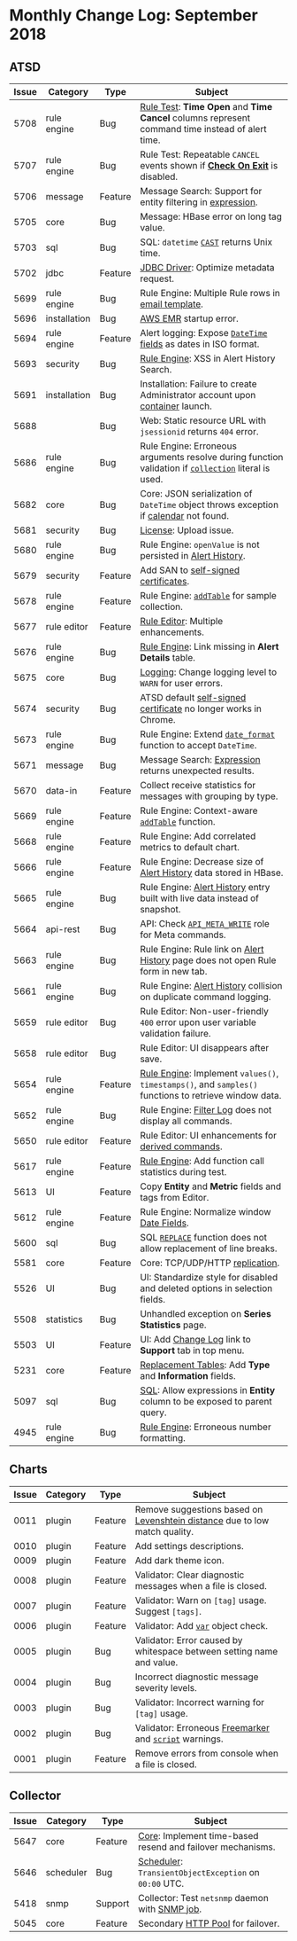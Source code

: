 # Monthly Change Log: September 2018

## ATSD

| Issue| Category    | Type    | Subject              |
|------|-------------|---------|----------------------|
5708|rule engine|Bug|[Rule Test](../../rule-engine/README.md): **Time Open** and **Time Cancel** columns represent command time instead of alert time.
5707|rule engine|Bug|Rule Test: Repeatable `CANCEL` events shown if [**Check On Exit**](../../rule-engine/condition.md#check-on-exit) is disabled.
5706|message|Feature|Message Search: Support for entity filtering in [expression](../../administration/metric-persistence-filter.md#expression-syntax).
5705|core|Bug|Message: HBase error on long tag value.
5703|sql|Bug|SQL: `datetime` [`CAST`](../../sql/README.md#cast) returns Unix time.
5702|jdbc|Feature|[JDBC Driver](https://github.com/axibase/atsd-jdbc#jdbc-driver): Optimize metadata request.
5699|rule engine|Bug|Rule Engine: Multiple Rule rows in [email template](../../rule-engine/email.md).
5696|installation|Bug|[AWS EMR](../../installation/aws-emr-s3.md) startup error.
5694|rule engine|Feature|Alert logging: Expose [`DateTime` fields](../../rule-engine/object-datetime.md) as dates in ISO format.
5693|security|Bug|[Rule Engine](../../rule-engine/README.md): XSS in Alert History Search.
5691|installation|Bug|Installation: Failure to create Administrator account upon [container](../../installation/images.md) launch.
5688||Bug|Web: Static resource URL with `jsessionid` returns `404` error.
5686|rule engine|Bug|Rule Engine: Erroneous arguments resolve during function validation if [`collection`](../../administration/metric-persistence-filter.md#collection) literal is used.
5682|core|Bug|Core: JSON serialization of `DateTime` object throws exception if [calendar](../../administration/workday-calendar.md) not found.
5681|security|Bug|[License](../../licensing.md): Upload issue.
5680|rule engine|Bug|Rule Engine: `openValue` is not persisted in [Alert History](../../rule-engine/functions-alert-history.md#alerthistory-object).
5679|security|Feature|Add SAN to [self-signed certificates](../../administration/ssl-self-signed.md).
5678|rule engine|Feature|Rule Engine: [`addTable`](../../rule-engine/functions-table.md) for sample collection.
5677|rule editor|Feature|[Rule Editor](../../rule-engine/README.md): Multiple enhancements.
5676|rule engine|Bug|[Rule Engine](../../rule-engine/README.md): Link missing in **Alert Details** table.
5675|core|Bug|[Logging](../../administration/logging.md): Change logging level to `WARN` for user errors.
5674|security|Bug|ATSD default [self-signed certificate](../../administration/ssl-self-signed.md) no longer works in Chrome.
5673|rule engine|Bug|Rule Engine: Extend [`date_format`](../../rule-engine/functions-date.md#date_format) function to accept `DateTime`.
5671|message|Bug|Message Search: [Expression](../../administration/metric-persistence-filter.md#expression-syntax) returns unexpected results.
5670|data-in|Feature|Collect receive statistics for messages with grouping by type.
5669|rule engine|Feature|Rule Engine: Context-aware [`addTable`](../../rule-engine/functions-table.md#addtable-for-map) function.
5668|rule engine|Feature|Rule Engine: Add correlated metrics to default chart.
5666|rule engine|Feature|Rule Engine: Decrease size of [Alert History](../../rule-engine/logging.md#logging-to-database) data stored in HBase.
5665|rule engine|Bug|Rule Engine: [Alert History](../../rule-engine/logging.md#logging-to-database) entry built with live data instead of snapshot.
5664|api-rest|Bug|API: Check [`API_META_WRITE`](../../administration/user-authorization.md#api-roles) role for Meta commands.
5663|rule engine|Bug|Rule Engine: Rule link on [Alert History](../../rule-engine/logging.md#logging-to-database) page does not open Rule form in new tab.
5661|rule engine|Bug|Rule Engine: [Alert History](../../rule-engine/logging.md#logging-to-database) collision on duplicate command logging.
5659|rule editor|Bug|Rule Editor: Non-user-friendly `400` error upon user variable validation failure.
5658|rule editor|Bug|Rule Editor: UI disappears after save.
5654|rule engine|Feature|[Rule Engine](../../rule-engine/README.md): Implement `values()`, `timestamps()`, and `samples()` functions to retrieve window data.
5652|rule engine|Bug|Rule Engine: [Filter Log](../../rule-engine/filters.md#filter-log) does not display all commands.
5650|rule editor|Feature|Rule Editor: UI enhancements for [derived commands](../../rule-engine/derived.md).
5617|rule engine|Feature|[Rule Engine](../../rule-engine/README.md): Add function call statistics during test.
5613|UI|Feature|Copy **Entity** and **Metric** fields and tags from Editor.
5612|rule engine|Feature|Rule Engine: Normalize window [Date Fields](../../rule-engine/window-fields.md#date-fields).
5600|sql|Bug|SQL [`REPLACE`](../../sql/README.md#string-functions) function does not allow replacement of line breaks.
5581|core|Feature|Core: TCP/UDP/HTTP [replication](../../administration/command-replication.md).
5526|UI|Bug|UI: Standardize style for disabled and deleted options in selection fields.
5508|statistics|Bug|Unhandled exception on **Series Statistics** page.
5503|UI|Feature|UI: Add [Change Log](../README.md) link to **Support** tab in top menu.
5231|core|Feature|[Replacement Tables](../../sql/examples/lookup.md#replacement-tables): Add **Type** and **Information** fields.
5097|sql|Bug|[SQL](../../sql/README.md): Allow expressions in **Entity** column to be exposed to parent query.
|4945|rule engine|Bug|[Rule Engine](../../rule-engine/README.md): Erroneous number formatting.

## Charts

**Issue**| **Category**    | **Type**    | **Subject**
-----|-------------|---------|----------------------
|0011|plugin| Feature | Remove suggestions based on [Levenshtein distance](https://en.wikipedia.org/wiki/Levenshtein_distance) due to low match quality.
|0010|plugin| Feature | Add settings descriptions.
|0009|plugin| Feature | Add dark theme icon.
|0008|plugin| Feature | Validator: Clear diagnostic messages when a file is closed.
|0007|plugin| Feature | Validator: Warn on `[tag]` usage. Suggest `[tags]`.
|0006|plugin| Feature | Validator: Add [`var`](https://axibase.com/docs/charts/syntax/control-structures.html#var) object check.
|0005|plugin| Bug | Validator: Error caused by whitespace between setting name and value.
|0004|plugin| Bug | Incorrect diagnostic message severity levels.
|0003|plugin| Bug| Validator: Incorrect warning for `[tag]` usage.
|0002|plugin| Bug| Validator: Erroneous [Freemarker](../../portals/freemarker.md) and [`script`](https://axibase.com/docs/charts/syntax/control-structures.html#script) warnings.
|0001|plugin| Feature | Remove errors from console when a file is closed.

## Collector

**Issue**| **Category**    | **Type**    | **Subject**
-----|-------------|---------|----------------------
5647|core|Feature|[Core](https://axibase.com/docs/axibase-collector/atsd-server-connection.html): Implement time-based resend and failover mechanisms.
5646|scheduler|Bug|[Scheduler](https://axibase.com/docs/axibase-collector/scheduling.html): `TransientObjectException` on `00:00` UTC.
5418|snmp|Support|Collector: Test `netsnmp` daemon with [SNMP job](https://axibase.com/docs/axibase-collector/jobs/snmp.html).
5045|core|Feature|Secondary [HTTP Pool](https://axibase.com/docs/axibase-collector/jobs/http-pool.html) for failover.
